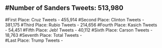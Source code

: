 #Number of Sanders Tweets: 513,980
---
#First Place: Cruz Tweets - 455,914
#Second Place: Clinton Tweets - 381,175
#Third Place: Rubio Tweets - 214,656
#Fourth Place: Kasich Tweets - 54,451
#Fifth Place: Jeb! Tweets - 40,112
#Sixth Place: Carson Tweets - 18,763
#Seventh Place: Total Tweets -  
#Last Place: Trump Tweets - 

